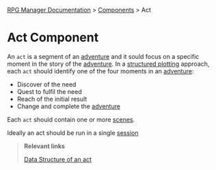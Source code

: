 [RPG Manager Documentation](../../index.md) >
[Components](index.md) >
Act

# Act Component

An `act` is a segment of an [adventure](adventure.md) and it sould focus on a specific moment in the story of the
[adventure](adventure.md). In a [structured plotting](../plots/index.md) approach, each `act` should identify one of
the four moments in an [adventure](adventure.md):
- Discover of the need
- Quest to fulfil the need
- Reach of the initial result
- Change and complete the [adventure](adventure.md)

Each `act` should contain one or more [scenes](scene.md).

Ideally an act should be run in a single [session](session.md)

> **Relevant links**
>
> [Data Structure of an act](../data/act/index.md)
